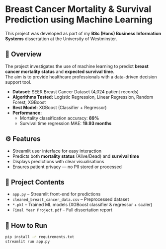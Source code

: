 # Breast Cancer Mortality & Survival Prediction using Machine Learning

This project was developed as part of my **BSc (Hons) Business Information Systems** dissertation at the University of Westminster.

## 📌 Overview
The project investigates the use of machine learning to predict **breast cancer mortality status** and **expected survival time**.  
The aim is to provide healthcare professionals with a data-driven decision support tool.

- **Dataset:** SEER Breast Cancer Dataset (4,024 patient records)
- **Algorithms Tested:** Logistic Regression, Linear Regression, Random Forest, XGBoost
- **Best Model:** XGBoost (Classifier + Regressor)
- **Performance:**  
  - Mortality classification accuracy: **89%**  
  - Survival time regression MAE: **19.93 months**

## ⚙️ Features
- Streamlit user interface for easy interaction
- Predicts both **mortality status** (Alive/Dead) and **survival time**
- Displays predictions with clear visualisations
- Ensures patient privacy — no PII stored or processed

## 📂 Project Contents
- `app.py` – Streamlit front-end for predictions
- `cleaned_breast_cancer_data.csv` – Preprocessed dataset
- `*.pkl` – Trained ML models (XGBoost classifier & regressor + scaler)
- `Final Year Project.pdf` – Full dissertation report

## 🚀 How to Run
```bash
pip install -r requirements.txt
streamlit run app.py
